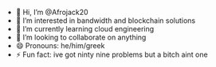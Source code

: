 - 👋 Hi, I’m @Afrojack20
- 👀 I’m interested in bandwidth and blockchain solutions
- 🌱 I’m currently learning cloud engineering 
- 💞️ I’m looking to collaborate on anything
- 😄 Pronouns: he/him/greek
- ⚡ Fun fact: ive got ninty nine problems but a bitch aint one 

<!---
Afrojack20/Afrojack20 is a ✨ special ✨ repository because its `README.md` (this file) appears on your GitHub profile.
You can click the Preview link to take a look at your changes.
--->

